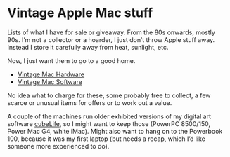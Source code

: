 # Vintage Apple Mac stuff

Lists of what I have for sale or giveaway. From the 80s onwards, mostly 90s. I’m not a collector or a hoarder, I just don’t throw Apple stuff away. Instead I store it carefully away from heat, sunlight, etc.

Now, I just want them to go to a good home.

- [Vintage Mac Hardware](vintage-mac-hardware.md)
- [Vintage Mac Software](vintage-mac-software.md)

No idea what to charge for these, some probably free to collect, a few scarce or unusual items for offers or to work out a value.

A couple of the machines run older exhibited versions of my digital art software [cubeLife](https://cubelife.org), so I might want to keep those (PowerPC 8500/150, Power Mac G4, white iMac). Might also want to hang on to the Powerbook 100, because it was my first laptop (but needs a recap, which I’d like someone more experienced to do).
